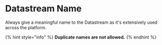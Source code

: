 # Datastream Name

Always give a meaningful name to the Datastream as it's extensively used across the platform.

{% hint style="info" %}
**Duplicate names are not allowed.**
{% endhint %}



